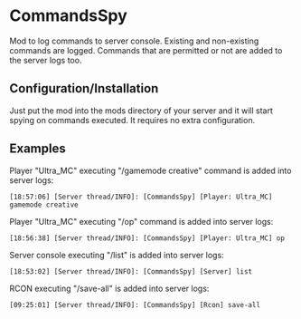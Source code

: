 # CommandsSpy
Mod to log commands to server console. Existing and non-existing commands are logged. Commands that are permitted or not are added to the server logs too.

## Configuration/Installation
Just put the mod into the mods directory of your server and it will start spying on commands executed. It requires no extra configuration.

## Examples
Player "Ultra_MC" executing "/gamemode creative" command is added into server logs:
```
[18:57:06] [Server thread/INFO]: [CommandsSpy] [Player: Ultra_MC] gamemode creative
```

Player "Ultra_MC" executing "/op" command is added into server logs:
```
[18:56:38] [Server thread/INFO]: [CommandsSpy] [Player: Ultra_MC] op
```

Server console executing "/list" is added into server logs:
```
[18:53:02] [Server thread/INFO]: [CommandsSpy] [Server] list
```

RCON executing "/save-all" is added into server logs:
```
[09:25:01] [Server thread/INFO]: [CommandsSpy] [Rcon] save-all
```
